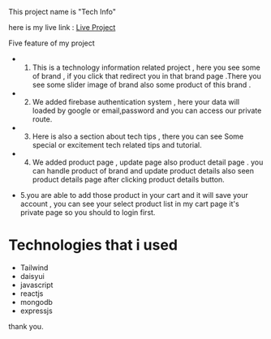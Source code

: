 This project name is "Tech Info"

here is my live link : [Live Project](https://tech-info-c6535.web.app/)

Five feature of my project 

- 1. This is a technology information related project , here you see some of brand  , if you click that redirect you in that brand page .There you see some slider image of brand also some product of this brand .

- 2. We added firebase authentication system , here your data will loaded by google or email,password and you can access our private route.

- 3. Here is also a section about tech tips , there you can see Some special or excitement tech related tips and tutorial.

- 4. We added product page , update page also product detail page . you can handle product of brand and update product details also seen product details page after clicking product details button.

- 5.you are able to add  those product in your cart and it will save your account , you can see your select product list in my cart page it's private page so you should to login first.


# Technologies that i used

- Tailwind 
- daisyui 
- javascript
- reactjs 
- mongodb 
- expressjs 

thank you. 